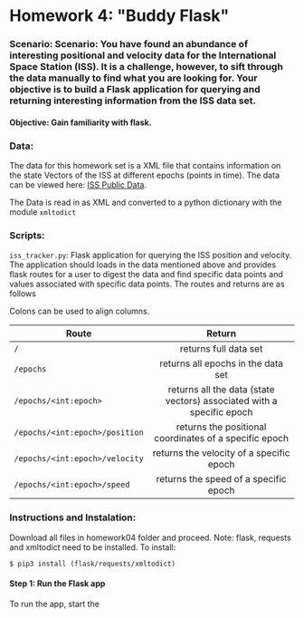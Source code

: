 # Homework 4: "Buddy Flask" 
### Scenario: Scenario: You have found an abundance of interesting positional and velocity data for the International Space Station (ISS). It is a challenge, however, to sift through the data manually to find what you are looking for. Your objective is to build a Flask application for querying and returning interesting information from the ISS data set.

#### Objective: Gain familiarity with flask. 

### Data:
The data for this homework set is a XML file that contains information on the state Vectors of the ISS at different epochs (points in time). The data can be viewed here: [ISS Public Data](https://spotthestation.nasa.gov/trajectory_data.cfm).

The Data is read in as XML and converted to a python dictionary with the module `xmltodict`



### Scripts:

`iss_tracker.py`:
Flask application for querying the ISS position and velocity. The application should loads in the data mentioned above and provides flask routes for a user to digest the data and find specific data points and values associated with specific data points.
The routes and returns are as follows


Colons can be used to align columns.

| Route         | Return        | 
| ------------- |:-------------:| 
| `/`     | returns full data set | 
| `/epochs`       | returns all epochs in the data set      |
| `/epochs/<int:epoch>`  | returns all the data (state vectors) associated with a specific epoch      |
| `/epochs/<int:epoch>/position`  | returns the positional coordinates of a specific epoch     |
| `/epochs/<int:epoch>/velocity`  | returns the velocity of a specific epoch        |
| `/epochs/<int:epoch>/speed`  | returns the speed of a specific epoch      |



### Instructions and Instalation:
Download all files in homework04 folder and proceed.
Note: flask, requests and xmltodict need to be installed. 
To install: 
```
$ pip3 install (flask/requests/xmltodict)
```

#### Step 1: Run the Flask app 
To run the app, start the 
